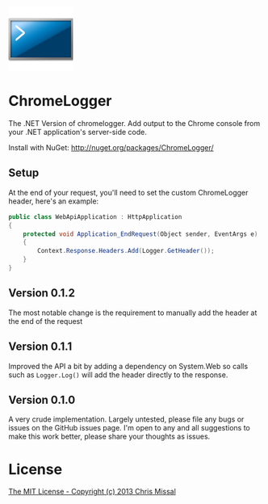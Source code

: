 ![logo](/src/ChromeLogger/icon128.png)

# ChromeLogger

The .NET Version of chromelogger. Add output to the Chrome console from your .NET 
application's server-side code.

Install with NuGet: http://nuget.org/packages/ChromeLogger/

## Setup

At the end of your request, you'll need to set the custom ChromeLogger header, here's an example:

```csharp
public class WebApiApplication : HttpApplication
{
    protected void Application_EndRequest(Object sender, EventArgs e)
    {
        Context.Response.Headers.Add(Logger.GetHeader());
    }
}
```

## Version 0.1.2

The most notable change is the requirement to manually add the header at the end of the request

## Version 0.1.1

Improved the API a bit by adding a dependency on System.Web so calls such as 
`Logger.Log()` will add the header directly to the response.

## Version 0.1.0

A very crude implementation. Largely untested, please file any bugs or issues
on the GitHub issues page. I'm open to any and all suggestions to make this
work better, please share your thoughts as issues.

# License

[The MIT License - Copyright (c) 2013 Chris Missal](/license.txt)
